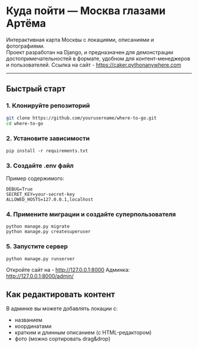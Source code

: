 #  Куда пойти — Москва глазами Артёма

Интерактивная карта Москвы с локациями, описаниями и фотографиями.  
Проект разработан на Django, и предназначен для демонстрации достопримечательностей в формате, удобном для контент-менеджеров и пользователей.
Ссылка на сайт - https://caker.pythonanywhere.com


---

##  Быстрый старт

### 1. Клонируйте репозиторий

```bash
git clone https://github.com/yourusername/where-to-go.git
cd where-to-go
```

### 2. Установите зависимости
```
pip install -r requirements.txt
```

### 3. Создайте .env файл
Пример содержимого:
```
DEBUG=True
SECRET_KEY=your-secret-key
ALLOWED_HOSTS=127.0.0.1,localhost
```

### 4. Примените миграции и создайте суперпользователя
```
python manage.py migrate
python manage.py createsuperuser
```

### 5. Запустите сервер
```
python manage.py runserver
```
Откройте сайт на - http://127.0.0.1:8000
Админка: http://127.0.0.1:8000/admin/

## Как редактировать контент

В админке вы можете добавлять локации с:
- названием
- координатами
- кратким и длинным описанием (с HTML-редактором)
- фото (можно сортировать drag&drop)
